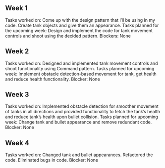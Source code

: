 ## Week 1
Tasks worked on: Come up with the design pattern that I’ll be using in my code. Create tank objects and give them an appearance.
Tasks planned for the upcoming week: Design and implement the code for tank movement controls and shoot using the decided pattern.
Blockers: None

## Week 2
Tasks worked on: Designed and implemented tank movement controls and shoot functionality using Command pattern.
Tasks planned for upcoming week: Implement obstacle detection-based movement for tank, get health and reduce health functionality. 
Blocker: None

## Week 3
Tasks worked on: Implemented obstacle detection for smoother movement of tanks in all directions and provided functionality to fetch the tank’s health and reduce tank’s health upon bullet collision.
Tasks planned for upcoming week: Change tank and bullet appearance and remove redundant code.
Blocker: None

## Week 4
Tasks worked on: Changed tank and bullet appearances. Refactored the code. Eliminated bugs in code.
Blocker: None
